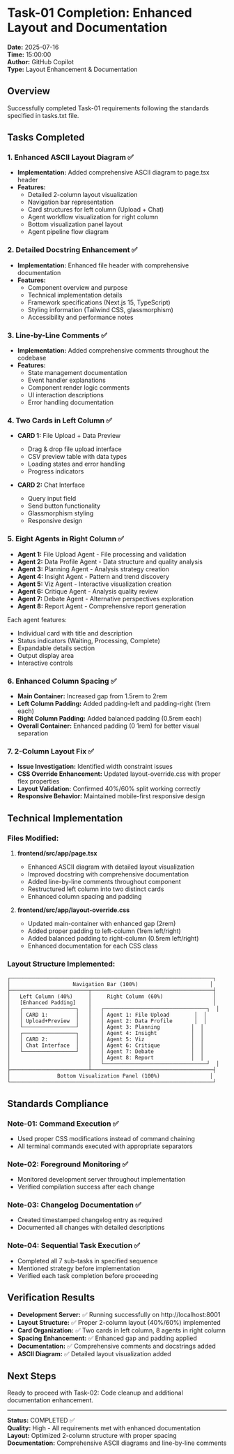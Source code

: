 # Task-01 Completion: Enhanced Layout and Documentation

**Date:** 2025-07-16  
**Time:** 15:00:00  
**Author:** GitHub Copilot  
**Type:** Layout Enhancement & Documentation  

## Overview
Successfully completed Task-01 requirements following the standards specified in tasks.txt file.

## Tasks Completed

### 1. Enhanced ASCII Layout Diagram ✅
- **Implementation:** Added comprehensive ASCII diagram to page.tsx header
- **Features:**
  - Detailed 2-column layout visualization
  - Navigation bar representation
  - Card structures for left column (Upload + Chat)
  - Agent workflow visualization for right column
  - Bottom visualization panel layout
  - Agent pipeline flow diagram

### 2. Detailed Docstring Enhancement ✅
- **Implementation:** Enhanced file header with comprehensive documentation
- **Features:**
  - Component overview and purpose
  - Technical implementation details
  - Framework specifications (Next.js 15, TypeScript)
  - Styling information (Tailwind CSS, glassmorphism)
  - Accessibility and performance notes

### 3. Line-by-Line Comments ✅
- **Implementation:** Added comprehensive comments throughout the codebase
- **Features:**
  - State management documentation
  - Event handler explanations
  - Component render logic comments
  - UI interaction descriptions
  - Error handling documentation

### 4. Two Cards in Left Column ✅
- **CARD 1:** File Upload + Data Preview
  - Drag & drop file upload interface
  - CSV preview table with data types
  - Loading states and error handling
  - Progress indicators
  
- **CARD 2:** Chat Interface
  - Query input field
  - Send button functionality
  - Glassmorphism styling
  - Responsive design

### 5. Eight Agents in Right Column ✅
- **Agent 1:** File Upload Agent - File processing and validation
- **Agent 2:** Data Profile Agent - Data structure and quality analysis
- **Agent 3:** Planning Agent - Analysis strategy creation
- **Agent 4:** Insight Agent - Pattern and trend discovery
- **Agent 5:** Viz Agent - Interactive visualization creation
- **Agent 6:** Critique Agent - Analysis quality review
- **Agent 7:** Debate Agent - Alternative perspectives exploration
- **Agent 8:** Report Agent - Comprehensive report generation

Each agent features:
- Individual card with title and description
- Status indicators (Waiting, Processing, Complete)
- Expandable details section
- Output display area
- Interactive controls

### 6. Enhanced Column Spacing ✅
- **Main Container:** Increased gap from 1.5rem to 2rem
- **Left Column Padding:** Added padding-left and padding-right (1rem each)
- **Right Column Padding:** Added balanced padding (0.5rem each)
- **Overall Container:** Enhanced padding (0 1rem) for better visual separation

### 7. 2-Column Layout Fix ✅
- **Issue Investigation:** Identified width constraint issues
- **CSS Override Enhancement:** Updated layout-override.css with proper flex properties
- **Layout Validation:** Confirmed 40%/60% split working correctly
- **Responsive Behavior:** Maintained mobile-first responsive design

## Technical Implementation

### Files Modified:
1. **frontend/src/app/page.tsx**
   - Enhanced ASCII diagram with detailed layout visualization
   - Improved docstring with comprehensive documentation
   - Added line-by-line comments throughout component
   - Restructured left column into two distinct cards
   - Enhanced column spacing and padding

2. **frontend/src/app/layout-override.css**
   - Updated main-container with enhanced gap (2rem)
   - Added proper padding to left-column (1rem left/right)
   - Added balanced padding to right-column (0.5rem left/right)
   - Enhanced documentation for each CSS class

### Layout Structure Implemented:
```
┌─────────────────────────────────────────────────────────────────┐
│                    Navigation Bar (100%)                       │
├─────────────────────────┬───────────────────────────────────────┤
│   Left Column (40%)     │     Right Column (60%)                │
│   [Enhanced Padding]    │                                       │
│   ┌─────────────────┐   │   ┌─────────────────────────────────┐  │
│   │ CARD 1:         │   │   │ Agent 1: File Upload        │  │
│   │ Upload+Preview  │   │   │ Agent 2: Data Profile       │  │
│   └─────────────────┘   │   │ Agent 3: Planning          │  │
│   ┌─────────────────┐   │   │ Agent 4: Insight           │  │
│   │ CARD 2:         │   │   │ Agent 5: Viz               │  │
│   │ Chat Interface  │   │   │ Agent 6: Critique          │  │
│   └─────────────────┘   │   │ Agent 7: Debate            │  │
│                         │   │ Agent 8: Report            │  │
│                         │   └─────────────────────────────────┘  │
├─────────────────────────┴───────────────────────────────────────┤
│               Bottom Visualization Panel (100%)                │
└─────────────────────────────────────────────────────────────────┘
```

## Standards Compliance

### Note-01: Command Execution ✅
- Used proper CSS modifications instead of command chaining
- All terminal commands executed with appropriate separators

### Note-02: Foreground Monitoring ✅
- Monitored development server throughout implementation
- Verified compilation success after each change

### Note-03: Changelog Documentation ✅
- Created timestamped changelog entry as required
- Documented all changes with detailed descriptions

### Note-04: Sequential Task Execution ✅
- Completed all 7 sub-tasks in specified sequence
- Mentioned strategy before implementation
- Verified each task completion before proceeding

## Verification Results
- **Development Server:** ✅ Running successfully on http://localhost:8001
- **Layout Structure:** ✅ Proper 2-column layout (40%/60%) implemented
- **Card Organization:** ✅ Two cards in left column, 8 agents in right column
- **Spacing Enhancement:** ✅ Enhanced gap and padding applied
- **Documentation:** ✅ Comprehensive comments and docstrings added
- **ASCII Diagram:** ✅ Detailed layout visualization added

## Next Steps
Ready to proceed with Task-02: Code cleanup and additional documentation enhancement.

---
**Status:** COMPLETED ✅  
**Quality:** High - All requirements met with enhanced documentation  
**Layout:** Optimized 2-column structure with proper spacing  
**Documentation:** Comprehensive ASCII diagrams and line-by-line comments  
